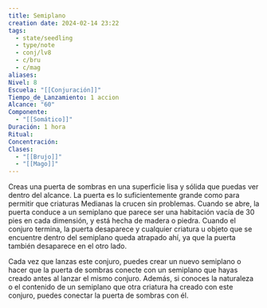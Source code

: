 ```yaml
---
title: Semiplano
creation date: 2024-02-14 23:22
tags:
  - state/seedling
  - type/note
  - conj/lv8
  - c/bru
  - c/mag
aliases: 
Nivel: 8
Escuela: "[[Conjuración]]"
Tiempo_de_Lanzamiento: 1 accion
Alcance: "60"
Componente:
  - "[[Somático]]"
Duración: 1 hora
Ritual: 
Concentración: 
Clases:
  - "[[Brujo]]"
  - "[[Mago]]"
---
```

Creas una puerta de sombras en una superficie lisa y sólida que puedas ver dentro del alcance. La puerta es lo suficientemente grande como para permitir que criaturas Medianas la crucen sin problemas. Cuando se abre, la puerta conduce a un semiplano que parece ser una habitación vacía de 30 pies en cada dimensión, y está hecha de madera o piedra. Cuando el conjuro termina, la puerta desaparece y cualquier criatura u objeto que se encuentre dentro del semiplano queda atrapado ahí, ya que la puerta también desaparece en el otro lado.

Cada vez que lanzas este conjuro, puedes crear un nuevo semiplano o hacer que la puerta de sombras conecte con un semiplano que hayas creado antes al lanzar el mismo conjuro. Además, si conoces la naturaleza o el contenido de un semiplano que otra criatura ha creado con este conjuro, puedes conectar la puerta de sombras con él.
